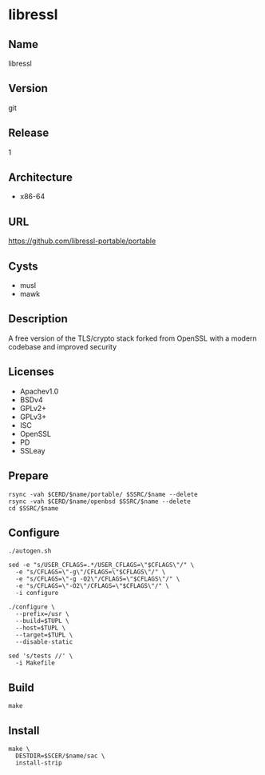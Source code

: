 # libressl

## Name
libressl

## Version
git

## Release
1

## Architecture
* x86-64

## URL
https://github.com/libressl-portable/portable

## Cysts
* musl
* mawk

## Description
A free version of the TLS/crypto stack forked from OpenSSL with a modern
codebase and improved security

## Licenses
* Apachev1.0
* BSDv4
* GPLv2+
* GPLv3+
* ISC
* OpenSSL
* PD
* SSLeay

## Prepare
```shell
rsync -vah $CERD/$name/portable/ $SSRC/$name --delete
rsync -vah $CERD/$name/openbsd $SSRC/$name --delete
cd $SSRC/$name
```

## Configure
```shell
./autogen.sh
```

```shell
sed -e "s/USER_CFLAGS=.*/USER_CFLAGS=\"$CFLAGS\"/" \
  -e "s/CFLAGS=\"-g\"/CFLAGS=\"$CFLAGS\"/" \
  -e "s/CFLAGS=\"-g -O2\"/CFLAGS=\"$CFLAGS\"/" \
  -e "s/CFLAGS=\"-O2\"/CFLAGS=\"$CFLAGS\"/" \
  -i configure
```

```shell
./configure \
  --prefix=/usr \
  --build=$TUPL \
  --host=$TUPL \
  --target=$TUPL \
  --disable-static
```

```shell
sed 's/tests //' \
  -i Makefile
```

## Build
```shell
make
```

## Install
```shell
make \
  DESTDIR=$SCER/$name/sac \
  install-strip
```
